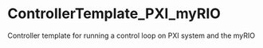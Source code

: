 # ControllerTemplate_PXI_myRIO
Controller template for running a control loop on PXI system and the myRIO

